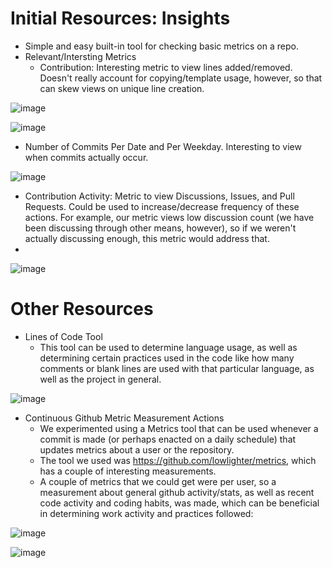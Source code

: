 # Initial Resources: Insights

- Simple and easy built-in tool for checking basic metrics on a repo.
- Relevant/Intersting Metrics
  - Contribution:  Interesting metric to view lines added/removed.  Doesn't really account for copying/template usage, however, so that can skew views on unique line creation.

![image](https://user-images.githubusercontent.com/73197003/163085099-448034aa-eb30-4b23-85d0-ca6dc90f1d44.png)

![image](https://user-images.githubusercontent.com/73197003/163085182-3d4ed4e7-d1e8-4240-917b-b7c82a7cd33c.png)




  - Number of Commits Per Date and Per Weekday.  Interesting to view when commits actually occur.

![image](https://user-images.githubusercontent.com/73197003/163085536-0f260a2f-2398-4bdc-8eae-2daf647115b4.png)




  - Contribution Activity: Metric to view Discussions, Issues, and Pull Requests.  Could be used to increase/decrease frequency of these actions.  For example, our metric views low discussion count (we have been discussing through other means, however), so if we weren't actually discussing enough, this metric would address that.
  - 
![image](https://user-images.githubusercontent.com/73197003/163085970-bfcc4dda-4463-4a5a-8692-e91b8e3005f6.png)



# Other Resources

- Lines of Code Tool
  - This tool can be used to determine language usage, as well as determining certain practices used in the code like how many comments or blank lines are used with that particular language, as well as the project in general.

![image](https://user-images.githubusercontent.com/73197003/163087288-bdbb8e63-b463-4e79-ad0c-7ab890e78abc.png)




- Continuous Github Metric Measurement Actions
  - We experimented using a Metrics tool that can be used whenever a commit is made (or perhaps enacted on a daily schedule) that updates metrics about a user or the repository.
  - The tool we used was https://github.com/lowlighter/metrics, which has a couple of interesting measurements.
  - A couple of metrics that we could get were per user, so a measurement about general github activity/stats, as well as recent code activity and coding habits, was made, which can be beneficial in determining work activity and practices followed:
 
![image](https://user-images.githubusercontent.com/73197003/163087110-777bf2f5-1bc7-41e4-bccf-b0d4dd9c49d0.png)

![image](https://user-images.githubusercontent.com/73197003/163087175-4650bd4b-f145-4110-abba-303a01a229a2.png)
